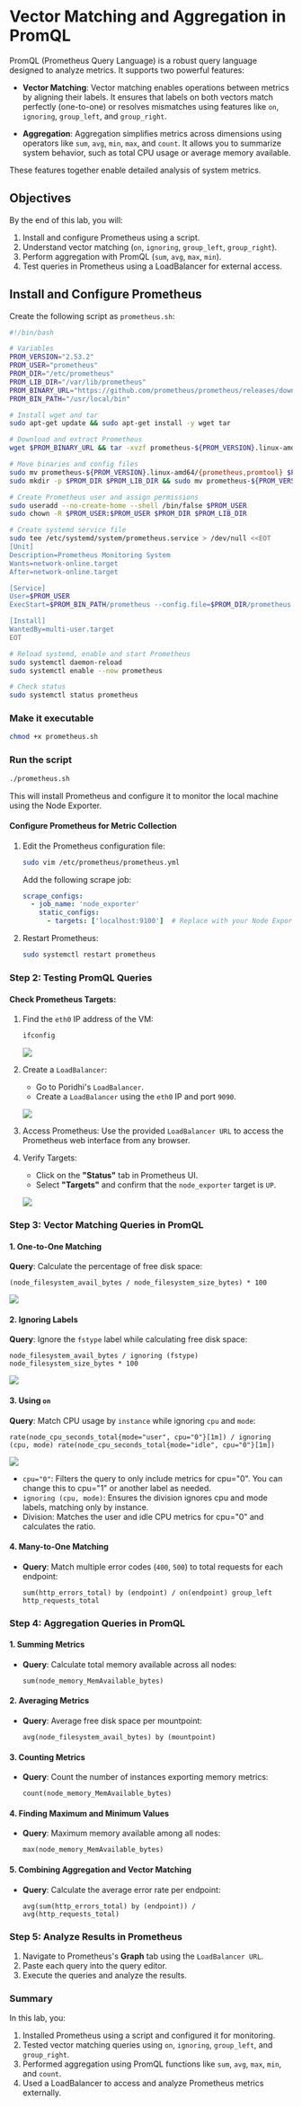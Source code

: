 # Vector Matching and Aggregation in PromQL

PromQL (Prometheus Query Language) is a robust query language designed to analyze metrics. It supports two powerful features:

- **Vector Matching**:
  Vector matching enables operations between metrics by aligning their labels. It ensures that labels on both vectors match perfectly (one-to-one) or resolves mismatches using features like `on`, `ignoring`, `group_left`, and `group_right`.

- **Aggregation**:
  Aggregation simplifies metrics across dimensions using operators like `sum`, `avg`, `min`, `max`, and `count`. It allows you to summarize system behavior, such as total CPU usage or average memory available.

These features together enable detailed analysis of system metrics.


## Objectives

By the end of this lab, you will:
1. Install and configure Prometheus using a script.
2. Understand vector matching (`on`, `ignoring`, `group_left`, `group_right`).
3. Perform aggregation with PromQL (`sum`, `avg`, `max`, `min`).
4. Test queries in Prometheus using a LoadBalancer for external access.


## Install and Configure Prometheus

Create the following script as `prometheus.sh`:

```bash
#!/bin/bash

# Variables
PROM_VERSION="2.53.2"
PROM_USER="prometheus"
PROM_DIR="/etc/prometheus"
PROM_LIB_DIR="/var/lib/prometheus"
PROM_BINARY_URL="https://github.com/prometheus/prometheus/releases/download/v${PROM_VERSION}/prometheus-${PROM_VERSION}.linux-amd64.tar.gz"
PROM_BIN_PATH="/usr/local/bin"

# Install wget and tar
sudo apt-get update && sudo apt-get install -y wget tar

# Download and extract Prometheus
wget $PROM_BINARY_URL && tar -xvzf prometheus-${PROM_VERSION}.linux-amd64.tar.gz

# Move binaries and config files
sudo mv prometheus-${PROM_VERSION}.linux-amd64/{prometheus,promtool} $PROM_BIN_PATH/
sudo mkdir -p $PROM_DIR $PROM_LIB_DIR && sudo mv prometheus-${PROM_VERSION}.linux-amd64/{prometheus.yml,consoles,console_libraries} $PROM_DIR/

# Create Prometheus user and assign permissions
sudo useradd --no-create-home --shell /bin/false $PROM_USER
sudo chown -R $PROM_USER:$PROM_USER $PROM_DIR $PROM_LIB_DIR

# Create systemd service file
sudo tee /etc/systemd/system/prometheus.service > /dev/null <<EOT
[Unit]
Description=Prometheus Monitoring System
Wants=network-online.target
After=network-online.target

[Service]
User=$PROM_USER
ExecStart=$PROM_BIN_PATH/prometheus --config.file=$PROM_DIR/prometheus.yml --storage.tsdb.path=$PROM_LIB_DIR

[Install]
WantedBy=multi-user.target
EOT

# Reload systemd, enable and start Prometheus
sudo systemctl daemon-reload
sudo systemctl enable --now prometheus

# Check status
sudo systemctl status prometheus
```
### Make it executable

   ```bash
   chmod +x prometheus.sh
   ```
### Run the script
   ```bash
   ./prometheus.sh
   ```
This will install Prometheus and configure it to monitor the local machine using the Node Exporter.

#### Configure Prometheus for Metric Collection

1. Edit the Prometheus configuration file:
   ```bash
   sudo vim /etc/prometheus/prometheus.yml
   ```
   Add the following scrape job:
   ```yaml
   scrape_configs:
     - job_name: 'node_exporter'
       static_configs:
         - targets: ['localhost:9100']  # Replace with your Node Exporter address
   ```

2. Restart Prometheus:
   ```bash
   sudo systemctl restart prometheus
   ```

### Step 2: Testing PromQL Queries

#### Check Prometheus Targets:
1. Find the `eth0` IP address of the VM:
   ```bash
   ifconfig
   ```
   ![](https://github.com/poridhiEng/poridhi-labs/blob/main/Poridhi%20Labs/Observability%20and%20Monitoring/Prometheus%20Labs/Lab%2005/images/lab-59.png?raw=true)

2. Create a `LoadBalancer`:
   - Go to Poridhi's `LoadBalancer`.
   - Create a `LoadBalancer` using the `eth0` IP and port `9090`.

   ![](https://github.com/poridhiEng/poridhi-labs/blob/main/Poridhi%20Labs/Observability%20and%20Monitoring/Prometheus%20Labs/Lab%2005/images/new-11.png?raw=true)

3. Access Prometheus:
   Use the provided `LoadBalancer URL` to access the Prometheus web interface from any browser.

4. Verify Targets:
   - Click on the **"Status"** tab in Prometheus UI.
   - Select **"Targets"** and confirm that the `node_exporter` target is `UP`.

   ![](https://github.com/poridhiEng/poridhi-labs/blob/main/Poridhi%20Labs/Observability%20and%20Monitoring/Prometheus%20Labs/Lab%2014/images/9.png?raw=true)

### Step 3: Vector Matching Queries in PromQL

#### 1. **One-to-One Matching**
**Query**: Calculate the percentage of free disk space:
  ```promql
  (node_filesystem_avail_bytes / node_filesystem_size_bytes) * 100
  ```
  ![](./images/10.png)

#### 2. **Ignoring Labels**
**Query**: Ignore the `fstype` label while calculating free disk space:
  ```promql
  node_filesystem_avail_bytes / ignoring (fstype) node_filesystem_size_bytes * 100
  ```
  ![](./images/11.png)

#### 3. **Using `on`**
**Query**: Match CPU usage by `instance` while ignoring `cpu` and `mode`:
  ```promql
  rate(node_cpu_seconds_total{mode="user", cpu="0"}[1m]) / ignoring (cpu, mode) rate(node_cpu_seconds_total{mode="idle", cpu="0"}[1m])
  ```

  ![](./images/12.png)
- `cpu="0"`:
  Filters the query to only include metrics for cpu="0". You can change this to cpu="1" or another label as needed.
- `ignoring (cpu, mode)`:
  Ensures the division ignores cpu and mode labels, matching only by instance.
- Division:
  Matches the user and idle CPU metrics for cpu="0" and calculates the ratio.

#### 4. **Many-to-One Matching**
- **Query**: Match multiple error codes (`400`, `500`) to total requests for each endpoint:
  ```promql
  sum(http_errors_total) by (endpoint) / on(endpoint) group_left http_requests_total
  ```

### Step 4: Aggregation Queries in PromQL

#### 1. **Summing Metrics**
- **Query**: Calculate total memory available across all nodes:
  ```promql
  sum(node_memory_MemAvailable_bytes)
  ```

#### 2. **Averaging Metrics**
- **Query**: Average free disk space per mountpoint:
  ```promql
  avg(node_filesystem_avail_bytes) by (mountpoint)
  ```

#### 3. **Counting Metrics**
- **Query**: Count the number of instances exporting memory metrics:
  ```promql
  count(node_memory_MemAvailable_bytes)
  ```

#### 4. **Finding Maximum and Minimum Values**
- **Query**: Maximum memory available among all nodes:
  ```promql
  max(node_memory_MemAvailable_bytes)
  ```

#### 5. **Combining Aggregation and Vector Matching**
- **Query**: Calculate the average error rate per endpoint:
  ```promql
  avg(sum(http_errors_total) by (endpoint)) / avg(http_requests_total)
  ```

### Step 5: Analyze Results in Prometheus

1. Navigate to Prometheus's **Graph** tab using the `LoadBalancer URL`.
2. Paste each query into the query editor.
3. Execute the queries and analyze the results.

### Summary

In this lab, you:
1. Installed Prometheus using a script and configured it for monitoring.
2. Tested vector matching queries using `on`, `ignoring`, `group_left`, and `group_right`.
3. Performed aggregation using PromQL functions like `sum`, `avg`, `max`, `min`, and `count`.
4. Used a LoadBalancer to access and analyze Prometheus metrics externally.